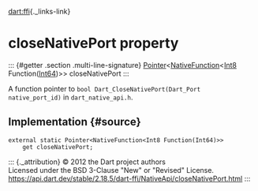 [dart:ffi](../../dart-ffi/dart-ffi-library){._links-link}

closeNativePort property
========================

::: {#getter .section .multi-line-signature}
[Pointer](../pointer-class)\<[NativeFunction](../nativefunction-class)\<[Int8](../int8-class)
Function([Int64](../int64-class))\>\> closeNativePort
:::

A function pointer to
`bool Dart_CloseNativePort(Dart_Port native_port_id)` in
`dart_native_api.h`.

Implementation {#source}
--------------

``` {.language-dart data-language="dart"}
external static Pointer<NativeFunction<Int8 Function(Int64)>>
    get closeNativePort;
```

::: {._attribution}
© 2012 the Dart project authors\
Licensed under the BSD 3-Clause \"New\" or \"Revised\" License.\
<https://api.dart.dev/stable/2.18.5/dart-ffi/NativeApi/closeNativePort.html>
:::
